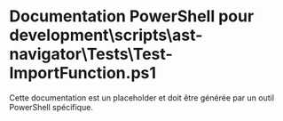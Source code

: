 # Documentation PowerShell pour development\scripts\ast-navigator\Tests\Test-ImportFunction.ps1

Cette documentation est un placeholder et doit être générée par un outil PowerShell spécifique.
